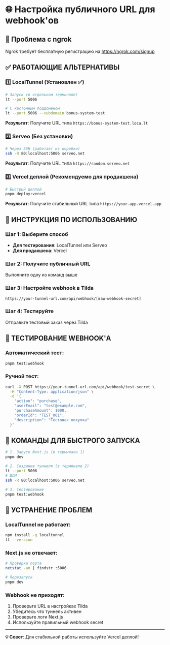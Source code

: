 # 🌐 Настройка публичного URL для webhook'ов

## 🚨 Проблема с ngrok
Ngrok требует бесплатную регистрацию на https://ngrok.com/signup

## ✅ РАБОТАЮЩИЕ АЛЬТЕРНАТИВЫ

### 1️⃣ LocalTunnel (Установлен ✅)
```bash
# Запуск (в отдельном терминале)
lt --port 5006

# С кастомным поддоменом
lt --port 5006 --subdomain bonus-system-test
```

**Результат**: Получите URL типа `https://bonus-system-test.loca.lt`

### 2️⃣ Serveo (Без установки)
```bash
# Через SSH (работает из коробки)
ssh -R 80:localhost:5006 serveo.net
```

**Результат**: Получите URL типа `https://random.serveo.net`

### 3️⃣ Vercel деплой (Рекомендуемо для продакшена)
```bash
# Быстрый деплой
pnpm deploy:vercel
```

**Результат**: Получите стабильный URL типа `https://your-app.vercel.app`

## 🎯 ИНСТРУКЦИЯ ПО ИСПОЛЬЗОВАНИЮ

### Шаг 1: Выберите способ
- **Для тестирования**: LocalTunnel или Serveo
- **Для продакшена**: Vercel

### Шаг 2: Получите публичный URL
Выполните одну из команд выше

### Шаг 3: Настройте webhook в Tilda
```
https://your-tunnel-url.com/api/webhook/[ваш-webhook-secret]
```

### Шаг 4: Тестируйте
Отправьте тестовый заказ через Tilda

## 🧪 ТЕСТИРОВАНИЕ WEBHOOK'А

### Автоматический тест:
```bash
pnpm test:webhook
```

### Ручной тест:
```bash
curl -X POST https://your-tunnel-url.com/api/webhook/test-secret \
  -H "Content-Type: application/json" \
  -d '{
    "action": "purchase",
    "userEmail": "test@example.com", 
    "purchaseAmount": 1000,
    "orderId": "TEST_001",
    "description": "Тестовая покупка"
  }'
```

## 📝 КОМАНДЫ ДЛЯ БЫСТРОГО ЗАПУСКА

```bash
# 1. Запуск Next.js (в терминале 1)
pnpm dev

# 2. Создание туннеля (в терминале 2)
lt --port 5006
# ИЛИ
ssh -R 80:localhost:5006 serveo.net

# 3. Тестирование
pnpm test:webhook
```

## 🔧 УСТРАНЕНИЕ ПРОБЛЕМ

### LocalTunnel не работает:
```bash
npm install -g localtunnel
lt --version
```

### Next.js не отвечает:
```bash
# Проверка порта
netstat -an | findstr :5006

# Перезапуск
pnpm dev
```

### Webhook не приходят:
1. Проверьте URL в настройках Tilda
2. Убедитесь что туннель активен
3. Проверьте логи Next.js
4. Используйте правильный webhook secret

---
**💡 Совет**: Для стабильной работы используйте Vercel деплой!
